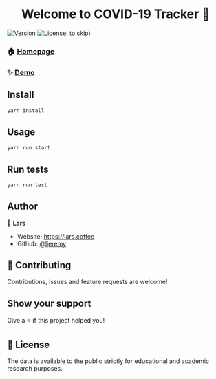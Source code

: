 <h1 align="center">Welcome to COVID-19 Tracker 👋</h1>
<p>
  <img alt="Version" src="https://img.shields.io/badge/version-0.1.0-blue.svg?cacheSeconds=2592000" />
  <a href=" to skip)" target="_blank">
    <img alt="License:  to skip)" src="https://img.shields.io/badge/License- to skip)-yellow.svg" />
  </a>
</p>

### 🏠 [Homepage](https://ljeremy.github.io/covid19-tracker)

### ✨ [Demo](httpss://lars.coffee/covid19-tracker/)

## Install

```sh
yarn install
```

## Usage

```sh
yarn run start
```

## Run tests

```sh
yarn run test
```

## Author

👤 **Lars**

- Website: https://lars.coffee
- Github: [@ljeremy](https://github.com/ljeremy)

## 🤝 Contributing

Contributions, issues and feature requests are welcome!

## Show your support

Give a ⭐️ if this project helped you!

## 📝 License

The data is available to the public strictly for educational and academic research purposes.
